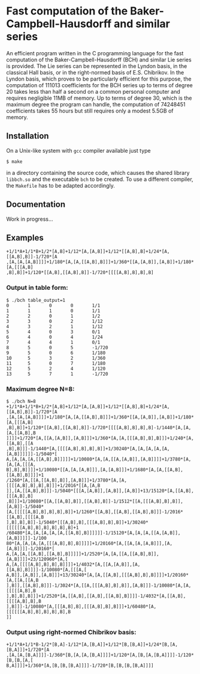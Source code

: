 # Fast computation of the Baker-Campbell-Hausdorff and similar series
An efficient  program written in the C programming language for the fast computation
of the Baker-Campbell-Hausdorff (BCH) and similar Lie series is provided.
The Lie series can be represented in the Lyndon basis, in the
classical Hall basis, or in the right-normed basis of 
E.S. Chibrikov.  In the Lyndon basis,
which proves to be particularly efficient for this purpose,
the computation of 111013 coefficients for the BCH series up to terms of degree 20
takes less than half a second on a common personal computer and requires negligible 11MB of memory.
Up to terms of degree 30, which is the maximum degree the program can handle, 
the computation of 74248451 coefficients takes 55 hours but still requires only a modest 5.5GB of  memory.

## Installation
On a Unix-like system with `gcc` compiler available just type
```
$ make
```
in a directory containing the source code, which causes 
the shared library `libbch.so` and the executable `bch`
to be created.
To use a different compiler, the `Makefile` has to be adapted accordingly.

## Documentation
Work in progress...

## Examples
```$ ./bch
+1/1*A+1/1*B+1/2*[A,B]+1/12*[A,[A,B]]+1/12*[[A,B],B]+1/24*[A,[[A,B],B]]-1/720*[A
,[A,[A,[A,B]]]]+1/180*[A,[A,[[A,B],B]]]+1/360*[[A,[A,B]],[A,B]]+1/180*[A,[[[A,B]
,B],B]]+1/120*[[A,B],[[A,B],B]]-1/720*[[[[A,B],B],B],B]

```
### Output in table form:
```
$ ./bch table_output=1
0       1       0       0       1/1
1       1       1       0       1/1
2       2       0       1       1/2
3       3       0       2       1/12
4       3       2       1       1/12
5       4       0       3       0/1
6       4       0       4       1/24
7       4       4       1       0/1
8       5       0       5       -1/720
9       5       0       6       1/180
10      5       3       2       1/360
11      5       0       7       1/180
12      5       2       4       1/120
13      5       7       1       -1/720
```

### Maximum degree N=8:
```
$ ./bch N=8
+1/1*A+1/1*B+1/2*[A,B]+1/12*[A,[A,B]]+1/12*[[A,B],B]+1/24*[A,[[A,B],B]]-1/720*[A
,[A,[A,[A,B]]]]+1/180*[A,[A,[[A,B],B]]]+1/360*[[A,[A,B]],[A,B]]+1/180*[A,[[[A,B]
,B],B]]+1/120*[[A,B],[[A,B],B]]-1/720*[[[[A,B],B],B],B]-1/1440*[A,[A,[A,[[A,B],B
]]]]+1/720*[A,[[A,[A,B]],[A,B]]]+1/360*[A,[A,[[[A,B],B],B]]]+1/240*[A,[[A,B],[[A
,B],B]]]-1/1440*[A,[[[[A,B],B],B],B]]+1/30240*[A,[A,[A,[A,[A,[A,B]]]]]]-1/5040*[
A,[A,[A,[A,[[A,B],B]]]]]+1/10080*[A,[A,[[A,[A,B]],[A,B]]]]+1/3780*[A,[A,[A,[[[A,
B],B],B]]]]+1/10080*[[A,[A,[A,B]]],[A,[A,B]]]+1/1680*[A,[A,[[A,B],[[A,B],B]]]]+1
/1260*[A,[[A,[[A,B],B]],[A,B]]]+1/3780*[A,[A,[[[[A,B],B],B],B]]]+1/2016*[[A,[A,B
]],[A,[[A,B],B]]]-1/5040*[[[A,[A,B]],[A,B]],[A,B]]+13/15120*[A,[[A,B],[[[A,B],B]
,B]]]+1/10080*[[A,[[A,B],B]],[[A,B],B]]-1/1512*[[A,[[[A,B],B],B]],[A,B]]-1/5040*
[A,[[[[[A,B],B],B],B],B]]+1/1260*[[A,B],[[A,B],[[A,B],B]]]-1/2016*[[A,B],[[[[A,B
],B],B],B]]-1/5040*[[[A,B],B],[[[A,B],B],B]]+1/30240*[[[[[[A,B],B],B],B],B],B]+1
/60480*[A,[A,[A,[A,[A,[[A,B],B]]]]]]-1/15120*[A,[A,[A,[[A,[A,B]],[A,B]]]]]-1/100
80*[A,[A,[A,[A,[[[A,B],B],B]]]]]+1/20160*[A,[[A,[A,[A,B]]],[A,[A,B]]]]-1/20160*[
A,[A,[A,[[A,B],[[A,B],B]]]]]+1/2520*[A,[A,[[A,[[A,B],B]],[A,B]]]]+23/120960*[A,[
A,[A,[[[[A,B],B],B],B]]]]+1/4032*[A,[[A,[A,B]],[A,[[A,B],B]]]]-1/10080*[A,[[[A,[
A,B]],[A,B]],[A,B]]]+13/30240*[A,[A,[[A,B],[[[A,B],B],B]]]]+1/20160*[A,[[A,[[A,B
],B]],[[A,B],B]]]-1/3024*[A,[[A,[[[A,B],B],B]],[A,B]]]-1/10080*[A,[A,[[[[[A,B],B
],B],B],B]]]+1/2520*[A,[[A,B],[[A,B],[[A,B],B]]]]-1/4032*[A,[[A,B],[[[[A,B],B],B
],B]]]-1/10080*[A,[[[A,B],B],[[[A,B],B],B]]]+1/60480*[A,[[[[[[A,B],B],B],B],B],B
]]
```

### Output using right-normed Chibrikov basis:
```$ ./bch basis=1
+1/1*A+1/1*B-1/2*[B,A]-1/12*[A,[B,A]]+1/12*[B,[B,A]]+1/24*[B,[A,[B,A]]]+1/720*[A
,[A,[A,[B,A]]]]-1/360*[B,[A,[A,[B,A]]]]+1/120*[A,[B,[A,[B,A]]]]-1/120*[B,[B,[A,[
B,A]]]]+1/360*[A,[B,[B,[B,A]]]]-1/720*[B,[B,[B,[B,A]]]]
```



